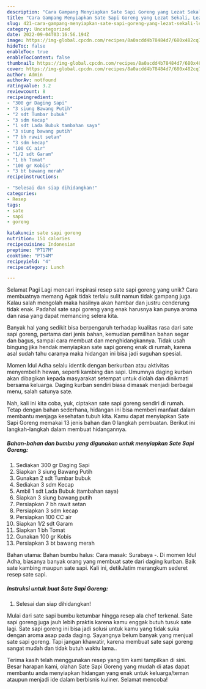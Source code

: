 ```yaml
---
description: "Cara Gampang Menyiapkan Sate Sapi Goreng yang Lezat Sekali, Lezat"
title: "Cara Gampang Menyiapkan Sate Sapi Goreng yang Lezat Sekali, Lezat"
slug: 421-cara-gampang-menyiapkan-sate-sapi-goreng-yang-lezat-sekali-lezat
category: Uncategorized
date: 2022-09-04T03:16:56.194Z
image: https://img-global.cpcdn.com/recipes/8a0acdd4b78484d7/680x482cq70/sate-sapi-goreng-foto-resep-utama.jpg
hideToc: false
enableToc: true
enableTocContent: false
thumbnail: https://img-global.cpcdn.com/recipes/8a0acdd4b78484d7/680x482cq70/sate-sapi-goreng-foto-resep-utama.jpg
cover: https://img-global.cpcdn.com/recipes/8a0acdd4b78484d7/680x482cq70/sate-sapi-goreng-foto-resep-utama.jpg
author: Admin
authorAv: notfound
ratingvalue: 3.2
reviewcount: 8
recipeingredient:
- "300 gr Daging Sapi"
- "3 siung Bawang Putih"
- "2 sdt Tumbar bubuk"
- "3 sdm Kecap"
- "1 sdt Lada Bubuk tambahan saya"
- "3 siung bawang putih"
- "7 bh rawit setan"
- "3 sdm kecap"
- "100 CC air"
- "1/2 sdt Garam"
- "1 bh Tomat"
- "100 gr Kobis"
- "3 bt bawang merah"
recipeinstructions:

- "Selesai dan siap dihidangkan!"
categories:
- Resep
tags:
- sate
- sapi
- goreng

katakunci: sate sapi goreng 
nutrition: 151 calories
recipecuisine: Indonesian
preptime: "PT17M"
cooktime: "PT54M"
recipeyield: "4"
recipecategory: Lunch

---
```



Selamat Pagi Lagi mencari inspirasi resep sate sapi goreng yang unik? Cara membuatnya memang Agak tidak terlalu sulit namun tidak gampang juga. Kalau salah mengolah maka hasilnya akan hambar dan justru cenderung tidak enak. Padahal sate sapi goreng yang enak harusnya kan punya aroma dan rasa yang dapat memancing selera kita.


Banyak hal yang sedikit bisa berpengaruh terhadap kualitas rasa dari sate sapi goreng, pertama dari jenis bahan, kemudian pemilihan bahan segar dan bagus, sampai cara membuat dan menghidangkannya. Tidak usah bingung jika hendak menyiapkan sate sapi goreng enak di rumah, karena asal sudah tahu caranya maka hidangan ini bisa jadi suguhan spesial.

Momen Idul Adha selalu identik dengan berkurban atau aktivitas menyembelih hewan, seperti kambing dan sapi. Umumnya daging kurban akan dibagikan kepada masyarakat setempat untuk diolah dan dinikmati bersama keluarga. Daging kurban sendiri biasa dimasak menjadi berbagai menu, salah satunya sate.


Nah, kali ini kita coba, yuk, ciptakan sate sapi goreng sendiri di rumah. Tetap dengan bahan sederhana, hidangan ini bisa memberi manfaat dalam membantu menjaga kesehatan tubuh kita. Kamu dapat menyiapkan Sate Sapi Goreng memakai 13 jenis bahan dan 0 langkah pembuatan. Berikut ini langkah-langkah dalam membuat hidangannya.

<!--inarticleads1-->

##### Bahan-bahan dan bumbu yang digunakan untuk menyiapkan Sate Sapi Goreng:

1. Sediakan 300 gr Daging Sapi
1. Siapkan 3 siung Bawang Putih
1. Gunakan 2 sdt Tumbar bubuk
1. Sediakan 3 sdm Kecap
1. Ambil 1 sdt Lada Bubuk (tambahan saya)
1. Siapkan 3 siung bawang putih
1. Persiapkan 7 bh rawit setan
1. Persiapkan 3 sdm kecap
1. Persiapkan 100 CC air
1. Siapkan 1/2 sdt Garam
1. Siapkan 1 bh Tomat
1. Gunakan 100 gr Kobis
1. Persiapkan 3 bt bawang merah


Bahan utama: Bahan bumbu halus: Cara masak: Surabaya -. Di momen Idul Adha, biasanya banyak orang yang membuat sate dari daging kurban. Baik sate kambing maupun sate sapi. Kali ini, detikJatim merangkum sederet resep sate sapi. 

<!--inarticleads2-->

##### Instruksi untuk buat Sate Sapi Goreng:


1. Selesai dan siap dihidangkan!

Mulai dari sate sapi bumbu ketumbar hingga resep ala chef terkenal. Sate sapi goreng juga jauh lebih praktis karena kamu enggak butuh tusuk sate lagi. Sate sapi goreng ini bisa jadi solusi untuk kamu yang tidak suka dengan aroma asap pada daging. Sayangnya belum banyak yang menjual sate sapi goreng. Tapi jangan khawatir, karena membuat sate sapi goreng sangat mudah dan tidak butuh waktu lama.. 

Terima kasih telah menggunakan resep yang tim kami tampilkan di sini. Besar harapan kami, olahan Sate Sapi Goreng yang mudah di atas dapat membantu anda menyiapkan hidangan yang enak untuk keluarga/teman ataupun menjadi ide dalam berbisnis kuliner. Selamat mencoba!
